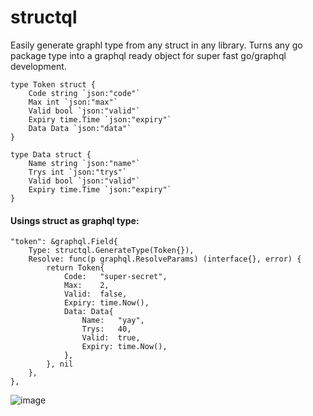# structql

Easily generate graphl type from any struct in any library. Turns any go package type into a graphql ready object for super fast go/graphql development.

	type Token struct {
		Code string `json:"code"`
		Max int `json:"max"`
		Valid bool `json:"valid"`
		Expiry time.Time `json:"expiry"`
		Data Data `json:"data"`
	}

	type Data struct {
		Name string `json:"name"`
		Trys int `json:"trys"`
		Valid bool `json:"valid"`
		Expiry time.Time `json:"expiry"`
	}

#### Usings struct as graphql type:
	"token": &graphql.Field{
		Type: structql.GenerateType(Token{}),
		Resolve: func(p graphql.ResolveParams) (interface{}, error) {
			return Token{
				Code:   "super-secret",
				Max:    2,
				Valid:  false,
				Expiry: time.Now(),
				Data: Data{
					Name:   "yay",
					Trys:   40,
					Valid:  true,
					Expiry: time.Now(),
				},
			}, nil
		},
	},


![image](https://user-images.githubusercontent.com/6259987/79978873-fe8ecc00-8476-11ea-8468-bdedeae39685.png)
